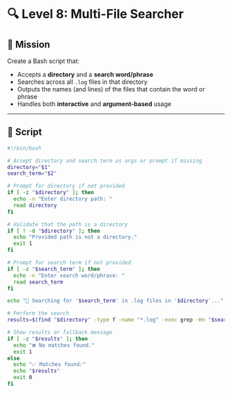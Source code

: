 # 🔍 Level 8: Multi-File Searcher

## 🧠 Mission

Create a Bash script that:

- Accepts a **directory** and a **search word/phrase**
- Searches across all `.log` files in that directory
- Outputs the names (and lines) of the files that contain the word or phrase
- Handles both **interactive** and **argument-based** usage

---

## 📜 Script

```bash
#!/bin/bash

# Accept directory and search term as args or prompt if missing
directory="$1"
search_term="$2"

# Prompt for directory if not provided
if [ -z "$directory" ]; then
  echo -n "Enter directory path: "
  read directory
fi

# Validate that the path is a directory
if [ ! -d "$directory" ]; then
  echo "Provided path is not a directory."
  exit 1
fi

# Prompt for search term if not provided
if [ -z "$search_term" ]; then
  echo -n "Enter search word/phrase: "
  read search_term
fi

echo "🔎 Searching for '$search_term' in .log files in '$directory'..."

# Perform the search
results=$(find "$directory" -type f -name "*.log" -exec grep -Hn "$search_term" {} \;)

# Show results or fallback message
if [ -z "$results" ]; then
  echo "❌ No matches found."
  exit 1
else
  echo "✅ Matches found:"
  echo "$results"
  exit 0
fi

